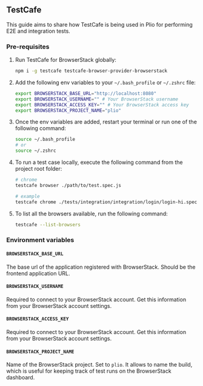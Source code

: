 ## TestCafe
This guide aims to share how TestCafe is being used in Plio for performing E2E and integration tests.

### Pre-requisites
1. Run TestCafe for BrowserStack globally:
    ```sh
    npm i -g testcafe testcafe-browser-provider-browserstack
    ```

2. Add the following env variables to your `~/.bash_profile` or `~/.zshrc` file:
    ```sh
    export BROWSERSTACK_BASE_URL="http://localhost:8080"
    export BROWSERSTACK_USERNAME="" # Your BrowserStack username
    export BROWSERSTACK_ACCESS_KEY="" # Your BrowserStack access key
    export BROWSERSTACK_PROJECT_NAME="plio"
    ```

3. Once the env variables are added, restart your terminal or run one of the following command:
    ```sh
    source ~/.bash_profile
    # or
    source ~/.zshrc
    ```
4. To run a test case locally, execute the following command from the project root folder:
    ```sh
    # chrome
    testcafe browser ./path/to/test.spec.js

    # example
    testcafe chrome ./tests/integration/integration/login/login-hi.spec.js
    ```
5. To list all the browsers available, run the following command:
    ```sh
    testcafe --list-browsers
    ```


### Environment variables
#### `BROWSERSTACK_BASE_URL`
The base url of the application registered with BrowserStack. Should be the frontend application URL.

#### `BROWSERSTACK_USERNAME`
Required to connect to your BrowserStack account. Get this information from your BrowserStack account settings.

#### `BROWSERSTACK_ACCESS_KEY`
Required to connect to your BrowserStack account. Get this information from your BrowserStack account settings.

#### `BROWSERSTACK_PROJECT_NAME`
Name of the BrowserStack project. Set to `plio`. It allows to name the build, which is useful for keeping track of test runs on the BrowserStack dashboard.

